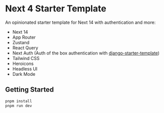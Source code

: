 # Next 4 Starter Template

An opinionated starter template for Next 14 with authentication and more:

- Next 14
- App Router
- Zustand
- React Query
- Next Auth (Auth of the box authentication with [django-starter-template](https://github.com/wilfredinni/django-starter-template))
- Tailwind CSS
- Heroicons
- Headless UI
- Dark Mode

## Getting Started

```bash
pnpm install
pnpm run dev
```
